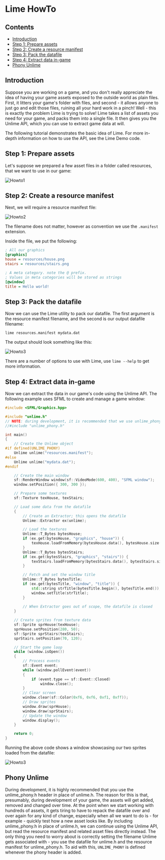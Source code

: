 # Lime HowTo

## Contents

- [Introduction](#introduction)
- [Step 1: Prepare assets](#step-1-prepare-assets)
- [Step 2: Create a resource manifest](#step-2-create-a-resource-manifest)
- [Step 3: Pack the datafile](#step-3-pack-the-datafile)
- [Step 4: Extract data in-game](#step-4-extract-data-in-game)
- [Phony Unlime](#phony-unlime)

## Introduction

Suppose you are working on a game, and you don't really appreciate the idea of having your game assets exposed to the outside world as plain files. First, it litters your game's folder with files, and second - it allows anyone to just go and edit those files, ruining all your hard work in a pinch! Well - this is exactly the problem Lime is trying to solve! Lime takes a list of assets you need for your game, and packs them into a single file. It then gives you the Unlime API, which you can use to extract game data at will.

The following tutorial demonstrates the basic idea of Lime. For more in-depth information on how to use the API, see the Lime Demo code.

## Step 1: Prepare assets

Let's suppose we prepared a few asset files in a folder called resources, that we want to use in our game:

![Howto1](howto1.png?raw=true)

## Step 2: Create a resource manifest

Next, we will require a resource manifest file:

![Howto2](howto2.png?raw=true)

The filename does not matter, however as convention we use the `.manifest` extension.

Inside the file, we put the following:
```INI
; All our graphics
[graphics]
house = resources/house.png
stairs = resources/stairs.png

; A meta category. note the @ prefix.
; Values in meta categories will be stored as strings
[@window]
title = Hello world!
```

## Step 3: Pack the datafile


Now we can use the Lime utility to pack our datafile. The first argument is the resource manifest filename, and the second is our output datafile filename:
```
lime resources.manifest mydata.dat
```

The output should look something like this:

![Howto3](howto3.png?raw=true)

There are a number of options to use with Lime, use `lime --help` to get more information.

## Step 4: Extract data in-game

Now we can extract the data in our game's code using the Unlime API. The following example uses SFML to create and manage a game window:

```C++
#include <SFML/Graphics.hpp>

#include "unlime.h"
// NOTE: during development, it is recommended that we use unlime_phony.h instead
//#include "unlime_phony.h"

int main()
{
	// Create the Unlime object
#if defined(UNLIME_PHONY)
	Unlime unlime("resources.manifest");
#else
	Unlime unlime("mydata.dat");
#endif

	// Create the main window
	sf::RenderWindow window(sf::VideoMode(600, 400), "SFML window");
	window.setPosition({ 300, 300 });

	// Prepare some textures
	sf::Texture texHouse, texStairs;

	// Load some data from the datafile
	{
		// Create an Extractor; this opens the datafile
		Unlime::Extractor ex(unlime);

		// Load the textures
		Unlime::T_Bytes bytesHouse;
		if (ex.get(bytesHouse, "graphics", "house")) {
			texHouse.loadFromMemory(bytesHouse.data(), bytesHouse.size());
		}
		Unlime::T_Bytes bytesStairs;
		if (ex.get(bytesStairs, "graphics", "stairs")) {
			texStairs.loadFromMemory(bytesStairs.data(), bytesStairs.size());
		}

		// Fetch and set the window title
		Unlime::T_Bytes bytesTitle;
		if (ex.get(bytesTitle, "window", "title")) {
			std::string strTitle(bytesTitle.begin(), bytesTitle.end());
			window.setTitle(strTitle);
		}
		
		// When Extractor goes out of scope, the datafile is closed	
	}

	// Create sprites from texture data
	sf::Sprite sprHouse(texHouse);
	sprHouse.setPosition(280, 50);
	sf::Sprite sprStairs(texStairs);
	sprStairs.setPosition(70, 120);

	// Start the game loop
	while (window.isOpen())
	{
		// Process events
		sf::Event event;
		while (window.pollEvent(event))
		{
			if (event.type == sf::Event::Closed)
				window.close();
		}
		// Clear screen
		window.clear(sf::Color(0xf6, 0xf6, 0xf1, 0xff));
		// Draw sprites
		window.draw(sprHouse);
		window.draw(sprStairs);
		// Update the window
		window.display();
	}

	return 0;
}
```

Running the above code shows a window showcasing our two sprites loaded from the datafile:

![Howto3](howto4.png?raw=true)

## Phony Unlime

During development, it is highly recommended that you use the unlime_phony.h header in place of unlime.h. The reason for this is that, presumably, during development of your game, the assets will get added, removed and changed over time. At the point when we start working with hundreds of assets, it gets tiring to have to repack the datafile over and over again for any kind of change, especially when all we want to do is - for example - quickly test how a new asset looks like. By including unlime_phony.h in place of unlime.h, we can continue using the Unlime API, but read the resource manifest and related asset files directly instead. The only thing you need to worry about is correctly setting the filename Unlime gets associated with - you use the datafile for unlime.h and the resource manifest for unlime_phony.h. To aid with this, `UNLIME_PHONY` is defined whenever the phony header is added.
